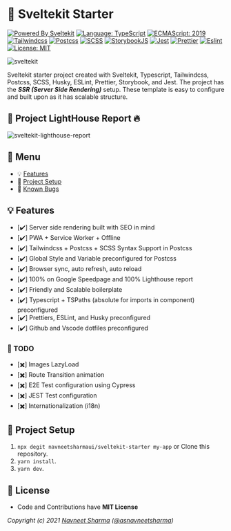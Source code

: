 # :rocket: Sveltekit Starter

[![Powered By Sveltekit](https://img.shields.io/badge/powered%20by-svelte-FF3C02.svg?style=flat&logo=svelte)](https://kit.svelte.dev/) [![Language: TypeScript](https://img.shields.io/badge/language-typescript-blue.svg?style=flat&logo=typescript)](https://www.typescriptlang.org/) [![ECMAScript: 2019](https://img.shields.io/badge/ES-9-F7DF1E.svg?style=flat&logo=javascript)](https://github.com/tc39/ecma262) [![Tailwindcss](https://img.shields.io/badge/Tailwindcss-CSS--Framework-%2338B2AC?logo=tailwindcss)](https://tailwindcss.com) [![Postcss](https://img.shields.io/badge/Postcss-style-%23DD3A0A?style=flat&logo=postcss)](https://postcss.org) [![SCSS](https://img.shields.io/badge/SCSS-Style-%23CC6699?style=flat&logo=sass)](https://sass-lang.com/) [![StorybookJS](https://img.shields.io/badge/Storybook-UI--Webcomponent--tool-%23FF4785?style=flat&logo=storybook)](https://storybook.js.org/) [![Jest](https://img.shields.io/badge/Jest-Unit--Testing--Framework-%23C21325?style=flat&logo=jest)](https://jestjs.io/) [![Prettier](https://img.shields.io/badge/Prettier-code--formatter-%23F7B93E?style=flat&logo=prettier)](https://prettier.io/) [![Eslint](https://img.shields.io/badge/Eslint-linter-%234B32C3?style=flat&logo=eslint)](https://eslint.org/) [![License: MIT](https://img.shields.io/badge/license-MIT-brightgreen.svg?style=flat&logo=license)](https://github.com/navneetsharmaui/sveltekit-starter/blob/main/LICENSE)

![sveltekit](https://user-images.githubusercontent.com/11630812/114088279-7cd7be80-98d2-11eb-883c-66c3bf48f293.png)

Sveltekit starter project created with Sveltekit, Typescript, Tailwindcss, Postcss, SCSS, Husky, ESLint, Prettier, Storybook, and Jest.
The project has the ***SSR (Server Side Rendering)*** setup. These template is easy to configure and built upon as it has scalable structure.

## :100: Project LightHouse Report :fire:

![sveltekit-lighthouse-report](https://user-images.githubusercontent.com/11630812/114931396-d2bce100-9e53-11eb-86ba-b91850eb2af3.png)

## :paperclip: Menu

- :bulb: [Features](#bulb-features)
- :hammer: [Project Setup](#hammer-project-setup)
- :bug: [Known Bugs](https://github.com/navneetsharmaui/sveltekit-starter/issues)

## :bulb: Features

- [:heavy_check_mark:] Server side rendering built with SEO in mind
- [:heavy_check_mark:] PWA + Service Worker + Offline
- [:heavy_check_mark:] Tailwindcss + Postcss + SCSS Syntax Support in Postcss
- [:heavy_check_mark:] Global Style and Variable preconfigured for Postcss
- [:heavy_check_mark:] Browser sync, auto refresh, auto reload
- [:heavy_check_mark:] 100% on Google Speedpage and 100% Lighthouse report
- [:heavy_check_mark:] Friendly and Scalable boilerplate
- [:heavy_check_mark:] Typescript + TSPaths (absolute for imports in component) preconfigured
- [:heavy_check_mark:] Prettiers, ESLint, and Husky preconfigured
- [:heavy_check_mark:] Github and Vscode dotfiles preconfigured

### :pushpin: TODO

- [:heavy_multiplication_x:] Images LazyLoad
- [:heavy_multiplication_x:] Route Transition animation
- [:heavy_multiplication_x:] E2E Test configuration using Cypress
- [:heavy_multiplication_x:] JEST Test configuration
- [:heavy_multiplication_x:] Internationalization (i18n)

## :hammer: Project Setup

1. `npx degit navneetsharmaui/sveltekit-starter my-app` or Clone this repository.
2. `yarn install`.
3. `yarn dev`.

## 💫 License

- Code and Contributions have **MIT License**

*Copyright (c) 2021 [Navneet Sharma](https://navneetsharma.tech) ([@asnavneetsharma](https://twitter.com/asnavneetsharma))*
